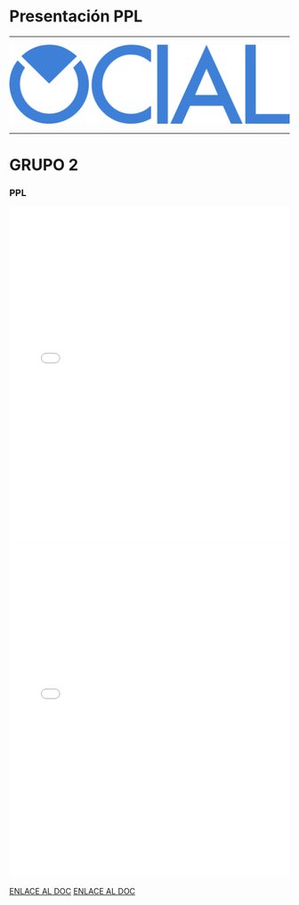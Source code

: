 # Presentación PPL
---

<MDXLayout>
  <img src="https://github.com/ispp-2324-ocial/KB/blob/main/assets/Texto_Ocial.png?raw=true" alt="Texto_Ocial" className="img-centered img-custom-height" />
</MDXLayout>

---

# GRUPO 2
### PPL

<MDXLayout>
  <embed src="/assets/files/Presentación_WPL-1126576407959c6e34308bc47169a8d0.pdf" type="application/pdf" width="100%" height="600px" />
  <embed src="/assets/files/Presentación_Marketing-1c703d276689395b38799deb5a498d30.pdf" type="application/pdf" width="100%" height="600px" />
</MDXLayout>

[ENLACE AL DOC](../../static/PDFs/Presentación_WPL.pdf)
[ENLACE AL DOC](../../static/PDFs/Presentación_Marketing.pdf)

